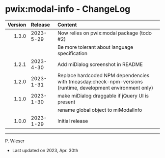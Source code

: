 # pwix:modal-info - ChangeLog

| Version | Release    | Content |
| ---:    | :---       | :---    |
| 1.3.0   | 2023- 5-29 | Now relies on pwix:modal package (todo #2) |
|         |            | Be more tolerant about language specification |
| 1.2.1   | 2023- 4-30 | Add miDialog screenshot in README |
| 1.2.0   | 2023- 1-31 | Replace hardcoded NPM dependencies with tmeasday:check-npm-versions (runtime, development environment only) |
| 1.1.0   | 2023- 1-30 | make miDialog draggable if jQuery UI is present |
|         |            | rename global object to miModalInfo |
| 1.0.0   | 2023- 1-29 | Initial release |

---
P. Wieser
- Last updated on 2023, Apr. 30th

